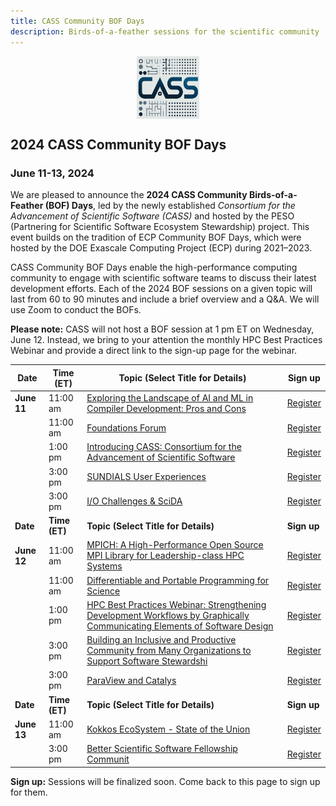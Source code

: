 ```yaml
---
title: CASS Community BOF Days
description: Birds-of-a-feather sessions for the scientific community
---
```


<div style="display: flex; justify-content: center;">
    <img src="CASS-Logo-V2.png" width="100" height="100">
</div>

## 2024 CASS Community BOF Days
### June 11-13, 2024

We are pleased to announce the **2024 CASS Community Birds-of-a-Feather (BOF) Days**, led by the newly established _Consortium for the Advancement of Scientific Software (CASS)_ and hosted by the PESO (Partnering for Scientific Software Ecosystem Stewardship) project.  This event builds on the tradition of ECP Community BOF Days, which were hosted by the DOE Exascale Computing Project (ECP) during 2021–2023. 

 CASS Community BOF Days enable the high-performance computing community to engage with scientific software teams to discuss their latest development efforts.  Each of the 2024 BOF sessions on a given topic will last from 60 to 90 minutes and include a brief overview and a Q&A. We will use Zoom to conduct the BOFs.

 **Please note:** CASS will not host a BOF session at 1 pm ET on Wednesday, June 12. Instead, we bring to your attention the monthly HPC Best Practices Webinar and provide a direct link to the sign-up page for the webinar.


|**Date**| **Time (ET)** | **Topic (Select Title for Details)** | **Sign up** |
|-----------|-----------|----------------------------------|---------|
|**June 11**| 11:00 am| [Exploring the Landscape of AI and ML in Compiler Development: Pros and Cons](bofs2024/compiler.md) | [Register](https://exascaleproject.zoomgov.com/meeting/register/vJIsceiorz4pGDWp31kH44OfMp5AnhRECZg) |
|           | 11:00 am| [Foundations Forum](bofs2024/foundations.md)| [Register]() |
|           |  1:00 pm| [Introducing CASS: Consortium for the Advancement of Scientific Software](bofs2024/cass.md)| [Register]() |
|           |  3:00 pm| [SUNDIALS User Experiences](bofs2024/sundials.md)| [Register]() |
|           |  3:00 pm| [I/O Challenges & SciDA](bofs2024/io.md)| [Register]() |
|**Date**   | **Time (ET)** | **Topic (Select Title for Details)**| **Sign up** |
|**June 12**| 11:00 am| [MPICH: A High-Performance Open Source MPI Library for Leadership-class HPC Systems](bofs2024/mpich.md) | [Register]() |
|           | 11:00 am| [Differentiable and Portable Programming for Science](bofs2024/differentiable.md)| [Register]() |
|           |  1:00 pm| [HPC Best Practices Webinar: Strengthening Development Workflows by Graphically Communicating Elements of Software Design](https://ideas-productivity.org/events/hpcbp-084-communicatingdesign) | [Register](https://www.zoomgov.com/meeting/register/vJIsc-quqT8tHpd71RgLupEVRnTOHWSP5o0) |
|           |  3:00 pm| [Building an Inclusive and Productive Community from Many Organizations to Support Software Stewardshi](bofs2024/community.md)| [Register]() |
|           |  3:00 pm| [ParaView and Catalys](bofs2024/paraview.md)| [Register]() |
|**Date**| **Time (ET)**| **Topic (Select Title for Details)** | **Sign up** |
|**June 13**| 11:00 am| [Kokkos EcoSystem - State of the Union](bofs2024/kokkos.md) | [Register]() |
|           |  3:00 pm| [Better Scientific Software Fellowship Communit](bofs2024/bssw.md)| [Register]() |

**Sign up:** Sessions will be finalized soon.  Come back to this page to sign up for them.
